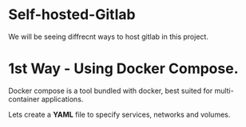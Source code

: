 # Self-hosted-Gitlab
We will be seeing diffrecnt ways to host gitlab in this project.

# 1st Way - Using Docker Compose.

Docker compose is a tool bundled with docker, best suited for multi-container applications.

Lets create a **YAML** file to specify services, networks and volumes.

```YAML

```
